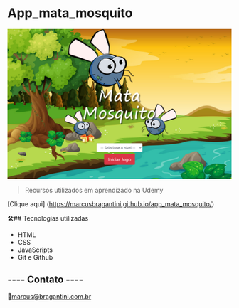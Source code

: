 # App_mata_mosquito

![preview](./.github/preview.png)

> Recursos utilizados em aprendizado na Udemy


[Clique aqui] (https://marcusbragantini.github.io/app_mata_mosquito/)


🛠️## Tecnologias utilizadas
- HTML
- CSS
- JavaScripts
- Git e Github

## ---- Contato ----
🔗marcus@bragantini.com.br

